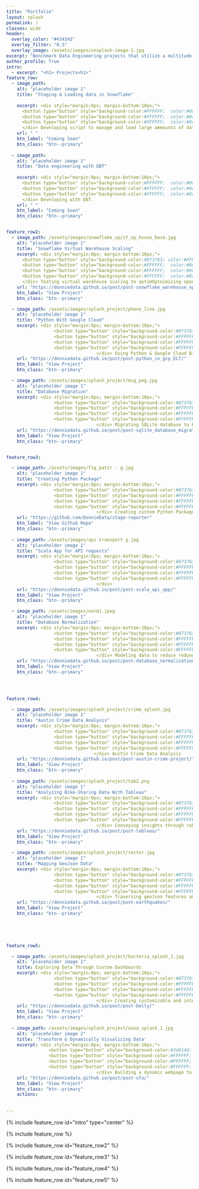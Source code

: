 ```yaml
---
title: "Portfolio"
layout: splash
permalink: /
classes: wide 
header:
  overlay_color: "#434343"
  overlay_filter: "0.5"
  overlay_image: /assets/images/unsplash-image-1.jpg
excerpt: "Benchmark Data Engineering projects that utilize a multitude of programing languages, tools, and concepts to transform and utilize data."
author_profile: True
intro: 
  - excerpt: "<h1> Projects<h1>"
feature_row:
  - image_path:
    alt: "placeholder image 1"
    title: "Staging & Loading data in Snowflake"
    
    excerpt: <div style="margin:0px; margin-bottom:10px;"> 
      <button type="button" style="background-color:#FFFFFF;  color:#0c4978; border-radius:3px; border:1px solid gray; font-size:13px">Snowflake</button>
      <button type="button" style="background-color:#FFFFFF;  color:#0c4978; border-radius:3px; border:1px solid gray; font-size:13px">Python</button>
      <button type="button" style="background-color:#FFFFFF;  color:#0c4978; border-radius:3px; border:1px solid gray; font-size:13px">SQL</button>
      </div> Developing script to manage and load large ammounts of data using local cpu with limited Ram.           
    url: " "
    btn_label: "Coming Soon"
    btn_class: "btn--primary"
    
  - image_path:
    alt: "placeholder image 1"
    title: "Data engineering with DBT"
    
    excerpt: <div style="margin:0px; margin-bottom:10px;"> 
      <button type="button" style="background-color:#FFFFFF;  color:#0c4978; border-radius:3px; border:1px solid gray; font-size:13px">DBT</button>
      <button type="button" style="background-color:#FFFFFF;  color:#0c4978; border-radius:3px; border:1px solid gray; font-size:13px">Data Model</button>
      <button type="button" style="background-color:#FFFFFF;  color:#0c4978; border-radius:3px; border:1px solid gray; font-size:13px">Version Control</button>
      </div> Developing with DBT.         
    url: " "
    btn_label: "Coming Soon"
    btn_class: "btn--primary"


feature_row2:
  - image_path: /assets/images/snowflake_op/sf_op_house_base.jpg
    alt: "placeholder image 1"
    title: "Snowflake Virtual Warehouse Scaling"
    excerpt: <div style="margin:0px; margin-bottom:10px;">
      <button type="button" style="background-color:#073763; color:#FFFFFF; border-radius:25px; border:1px solid gray; font-size:16px ;"><b>2024</b></button>
      <button type="button" style="background-color:#FFFFFF;  color:#0c4978; border-radius:3px; border:1px solid gray; font-size:13px">Snowflake</button>
      <button type="button" style="background-color:#FFFFFF;  color:#0c4978; border-radius:3px; border:1px solid gray; font-size:13px">Warehouse Scaling</button>
      <button type="button" style="background-color:#FFFFFF;  color:#0c4978; border-radius:3px; border:1px solid gray; font-size:13px">SQL</button>
      </div> Testing virtual warehouse scaling to optimOptoimizing operations through testing virtual warehouse scaling. 
    url: "https://donniedata.github.io/post/post-snowflake_warehouse_optimization/"
    btn_label: "View Project"
    btn_class: "btn--primary"

  - image_path: /assets/images/splash_project/phone_line.jpg
    alt: "placeholder image 1"
    title: "Python With Google Cloud" 
    excerpt: <div style="margin:0px; margin-bottom:10px;">
                  <button type="button" style="background-color:#073763; color:#FFFFFF; border-radius:25px; border:1px solid gray; font-size:16px ;"><b>2023</b></button>
                  <button type="button" style="background-color:#FFFFFF;  color:#0c4978; border-radius:3px; border:1px solid gray; font-size:13px">Google Cloud</button>
                  <button type="button" style="background-color:#FFFFFF;  color:#0c4978; border-radius:3px; border:1px solid gray; font-size:13px">Python</button>
                  <button type="button" style="background-color:#FFFFFF;  color:#0c4978; border-radius:3px; border:1px solid gray; font-size:13px">ELT</button>
                                  </div> Using Python & Google Cloud Big Query to extract, load, and transform 311 Data for analyzing. 
    url: "https://donniedata.github.io/post/post-python_in_gcp_ELT/"
    btn_label: "View Project"
    btn_class: "btn--primary"

  - image_path: /assets/images/splash_project/mig_peg.jpg
    alt: "placeholder image 1"
    title: "Database Migration"
    excerpt: <div style="margin:0px; margin-bottom:10px;">
                  <button type="button" style="background-color:#073763; color:#FFFFFF; border-radius:25px; border:1px solid gray; font-size:16px ;"><b>2023</b></button>
                  <button type="button" style="background-color:#FFFFFF;  color:#0c4978; border-radius:3px; border:1px solid gray; font-size:13px">SQLite</button>
                  <button type="button" style="background-color:#FFFFFF;  color:#0c4978; border-radius:3px; border:1px solid gray; font-size:13px">Python</button>
                  <button type="button" style="background-color:#FFFFFF;  color:#0c4978; border-radius:3px; border:1px solid gray; font-size:13px">PostgreSQL</button>
                                  </div> Migrating SQLite database to PostgreSQL for enhanced Data Management
    url: "https://donniedata.github.io/post/post-sqlite_database_migration/"
    btn_label: "View Project"
    btn_class: "btn--primary" 


feature_row3:

  - image_path: /assets/images/fig_pat1r - g.jpg
    alt: "placeholder image 1"
    title: "Creating Python Package"
    excerpt: <div style="margin:0px; margin-bottom:10px;">
                  <button type="button" style="background-color:#073763; color:#FFFFFF; border-radius:25px; border:1px solid gray; font-size:16px ;"><b>2022</b></button>
                  <button type="button" style="background-color:#FFFFFF;  color:#0c4978; border-radius:3px; border:1px solid gray; font-size:13px">Python</button>
                  <button type="button" style="background-color:#FFFFFF;  color:#0c4978; border-radius:3px; border:1px solid gray; font-size:13px">OOP</button>
                  <button type="button" style="background-color:#FFFFFF;  color:#0c4978; border-radius:3px; border:1px solid gray; font-size:13px">Packaging</button>
                                  </div> Creating custom Python Package for pipeline reporting
    url: "https://github.com/DonnieData/stage-reporter"
    btn_label: "View Github Repo"
    btn_class: "btn--primary"
  
  - image_path: /assets/images/api transport g.jpg
    alt: "placeholder image 1"
    title: "Scala App for API requests" 
    excerpt: <div style="margin:0px; margin-bottom:10px;">
                  <button type="button" style="background-color:#073763; color:#FFFFFF; border-radius:25px; border:1px solid gray; font-size:16px ;"><b>2022</b></button>
                  <button type="button" style="background-color:#FFFFFF;  color:#0c4978; border-radius:3px; border:1px solid gray; font-size:13px">Scala</button>
                  <button type="button" style="background-color:#FFFFFF;  color:#0c4978; border-radius:3px; border:1px solid gray; font-size:13px">Packaging</button>
                  <button type="button" style="background-color:#FFFFFF;  color:#0c4978; border-radius:3px; border:1px solid gray; font-size:13px">Rest API</button>
                                  </div>
    url: "https://donniedata.github.io/post/post-scala_api_app/"
    btn_label: "View Project"
    btn_class: "btn--primary"

  - image_path: /assets/images/norm1.jpeg
    alt: "placeholder image 1"
    title: "Database Normalization"
    excerpt: <div style="margin:0px; margin-bottom:10px;">
                  <button type="button" style="background-color:#073763; color:#FFFFFF; border-radius:25px; border:1px solid gray; font-size:16px ;"><b>2021</b></button>
                  <button type="button" style="background-color:#FFFFFF;  color:#0c4978; border-radius:3px; border:1px solid gray; font-size:13px">Automation</button>
                  <button type="button" style="background-color:#FFFFFF;  color:#0c4978; border-radius:3px; border:1px solid gray; font-size:13px">Data Modeling</button>
                  <button type="button" style="background-color:#FFFFFF;  color:#0c4978; border-radius:3px; border:1px solid gray; font-size:13px">PostgreSQL</button>
                                  </div> Modeling data to reduce redundancy and provide scalabilty for reporting  
    url: "https://donniedata.github.io/post/post-database_normalization/" 
    btn_label: "View Project"
    btn_class: "btn--primary"

 


feature_row4:

  - image_path: /assets/images/splash_project/crime_splash.jpg
    alt: "placeholder image 1"
    title: "Austin Crime Data Analysis"
    excerpt: <div style="margin:0px; margin-bottom:10px;">
                  <button type="button" style="background-color:#073763; color:#FFFFFF; border-radius:25px; border:1px solid gray; font-size:16px ;"><b>2021</b></button>
                  <button type="button" style="background-color:#FFFFFF; color:#0c4978; border-radius:3px; border:1px solid gray; font-size:13px">Python</button>
                  <button type="button" style="background-color:#FFFFFF; color:#0c4978; border-radius:3px; border:1px solid gray; font-size:13px">ETL</button>
                  <button type="button" style="background-color:#FFFFFF; color:#0c4978; border-radius:3px; border:1px solid gray; font-size:13px">Javascript</button>
                                 </div> Austin Crime Data Analysis
    url: "https://donniedata.github.io/post/post-austin-crime-project/"
    btn_label: "View Project"
    btn_class: "btn--primary" 
  
  - image_path: /assets/images/splash_project/tab2.png
    alt: "placeholder image 1"
    title: "Analyzing Bike-Sharing Data With Tableau"
    excerpt: <div style="margin:0px; margin-bottom:10px;">
                  <button type="button" style="background-color:#073763; color:#FFFFFF; border-radius:25px; border:1px solid gray; font-size:16px ;"><b>2021</b></button>
                  <button type="button" style="background-color:#FFFFFF; color:#0c4978; border-radius:3px; border:1px solid gray; font-size:13px">Tableau</button>
                  <button type="button" style="background-color:#FFFFFF; color:#0c4978; border-radius:3px; border:1px solid gray; font-size:13px">Data Analysis</button>
                  <button type="button" style="background-color:#FFFFFF; color:#0c4978; border-radius:3px; border:1px solid gray; font-size:13px">CSS</button>
                                  </div> Conveying insights through robust & interactive visualizations
    url: "https://donniedata.github.io/post/post-tableau/"
    btn_label: "View Project"
    btn_class: "btn--primary"

  - image_path: /assets/images/splash_project/rector.jpg
    alt: "placeholder image 1"
    title: "Mapping GeoJson Data"
    excerpt: <div style="margin:0px; margin-bottom:10px;">
                  <button type="button" style="background-color:#073763; color:#FFFFFF; border-radius:25px; border:1px solid gray; font-size:16px ;"><b>2020</b></button>
                  <button type="button" style="background-color:#FFFFFF; color:#0c4978; border-radius:3px; border:1px solid gray; font-size:13px">Javascript</button>
                  <button type="button" style="background-color:#FFFFFF;  color:#0c4978; border-radius:3px; border:1px solid gray; font-size:13px">GEOjson</button>
                  <button type="button" style="background-color:#FFFFFF;  color:#0c4978; border-radius:3px; border:1px solid gray; font-size:13px">HTML</button>
                                  </div> Traversing geoJson features and attributes
    url: "https://donniedata.github.io/post/post-earthquakes/"
    btn_label: "View Project"
    btn_class: "btn--primary"

    

  

feature_row5:

  - image_path: /assets/images/splash_project/bacteria_splash_1.jpg
    alt: "placeholder image 1"
    title: Exploring Data Through Custom Dashboards
    excerpt: <div style="margin:0px; margin-bottom:10px;">
                  <button type="button" style="background-color:#073763; color:#FFFFFF; border-radius:25px; border:1px solid gray; font-size:16px ;"><b>2020</b></button>
                  <button type="button" style="background-color:#FFFFFF; color:#0c4978; border-radius:3px; border:1px solid gray; font-size:13px">Javascript</button>
                  <button type="button" style="background-color:#FFFFFF; color:#0c4978; border-radius:3px; border:1px solid gray; font-size:13px">JSON</button>
                  <button type="button" style="background-color:#FFFFFF; color:#0c4978; border-radius:3px; border:1px solid gray; font-size:13px">CSS</button>
                                  </div> Creating customizable and interactive charts with Javascript to share insights
    url: "https://donniedata.github.io/post/post-belly/"
    btn_label: "View Project"
    btn_class: "btn--primary"
 
  - image_path: /assets/images/splash_project/nasa_splash_1.jpg
    alt: "placeholder image 2"
    title: 'Transform & Dynamically Visualizing Data'
    excerpt: <div style="margin:0px; margin-bottom:10px;">
                <button type="button" style="background-color:#3d4144; color:#FFFFFF; border-radius:25px; border:1px solid gray; font-size:16px; padding-left:13px; padding-right:13px;"><i class="fas fa-calendar-alt"></i> <b>2020</b></button>
                <button type="button" style="background-color:#FFFFFF; color:#0c4978; border-radius:3px; border:1px solid gray; font-size:16px">HTML</button>
                <button type="button" style="background-color:#FFFFFF; color:#0c4978; border-radius:3px; border:1px solid gray; font-size:16px">Javascript</button>
                <button type="button" style="background-color:#FFFFFF; color:#0c4978; border-radius:3px; border:1px solid gray; font-size:16px">D3.js</button>
                                  </div> Building a dynamic webpage to display and filter data using JavaScript 
    url: "https://donniedata.github.io/post/post-ufo/"
    btn_label: "View Project"
    btn_class: "btn--primary"  
    actions:
  
  
---
```


{% include feature_row id="intro" type="center" %}

{% include feature_row %}

{% include feature_row id="feature_row2" %}
  
{% include feature_row id="feature_row3" %}

{% include feature_row id="feature_row4" %}

{% include feature_row id="feature_row5" %}

